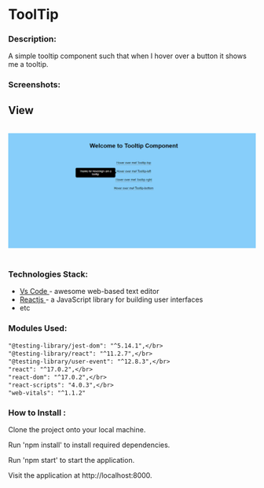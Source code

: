 # ToolTip

 ### Description: ######
A simple tooltip component such that when I hover over a button it shows me a tooltip.


### Screenshots: ######
<h2> View </h2>
</br>

<img src="https://github.com/AbhishekV9/Tooltip_react/blob/master/image/tooltip.png" />
</br>
</br>

### Technologies Stack: ######
<ul>
  <li><a href="https://code.visualstudio.com/">Vs Code </a>- awesome web-based text editor </li>
  <li><a href="https://reactjs.org/">Reactjs </a>- a JavaScript library for building user interfaces </li>
  <li>etc </li>
</ul>

### Modules Used: ######

    "@testing-library/jest-dom": "^5.14.1",</br>
    "@testing-library/react": "^11.2.7",</br>
    "@testing-library/user-event": "^12.8.3",</br>
    "react": "^17.0.2",</br>
    "react-dom": "^17.0.2",</br>
    "react-scripts": "4.0.3",</br>
    "web-vitals": "^1.1.2"
 
 ### How to Install : ######
 
Clone the project onto your local machine.

Run 'npm install' to install required dependencies.

Run 'npm start' to start the application.

Visit the application at http://localhost:8000.

